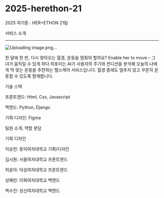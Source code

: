 # 2025-herethon-21
2025 여기톤 : HER+ETHON 21팀

서비스 소개
<hr>

![Uploading image.png…]()

한 달에 한 번, 다시 찾아오는 월경,
운동을 멈춰야 할까요?
Enable her to move
– 그녀가 움직일 수 있게 하다
피포미는 AI가 사용자의 주기와 컨디션을 분석해
오늘의 나에게 딱 맞는 운동을 추천하는 헬스케어 서비스입니다.
월경 중에도 멈추지 않고 꾸준히 운동할 수 있도록
함께합니다.


기술 스택

프론트엔드: Html, Css, Javascript

백엔드: Python, Django

기획·디자인: Figma


팀원 소개, 역할 분담

기획 디자인

이승언: 동덕여자대학교 기획/디자인

김시원: 서울여자대학교 프론트엔드

허윤아: 덕성여자대학교 프론트엔드

성혜린: 이화여자대학교 백엔드

백수진: 성신여자대학교 백엔드


